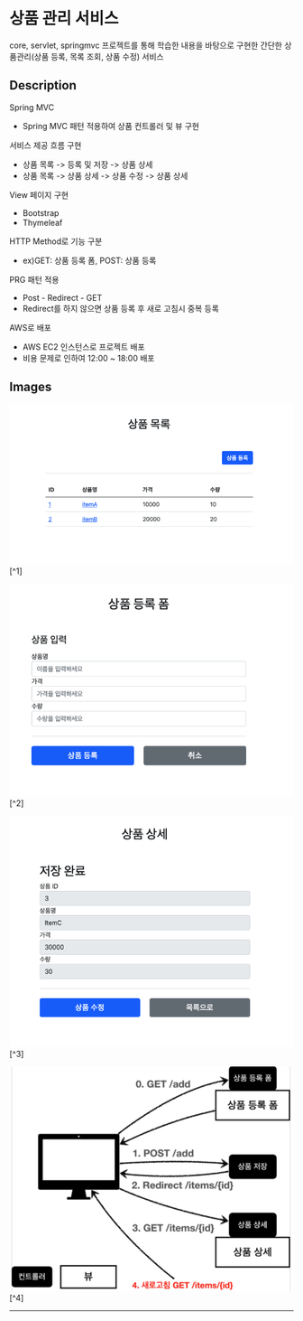 # 상품 관리 서비스
core, servlet, springmvc 프로젝트를 통해 학습한 내용을 바탕으로 구현한 간단한 상품관리(상품 등록, 목록 조회, 상품 수정) 서비스

## Description

Spring MVC

- Spring MVC 패턴 적용하여 상품 컨트롤러 및 뷰 구현

서비스 제공 흐름 구현

- 상품 목록 -> 등록 및 저장 -> 상품 상세  
- 상품 목록 -> 상품 상세 -> 상품 수정 -> 상품 상세

View 페이지 구현 

- Bootstrap
- Thymeleaf

HTTP Method로 기능 구분

- ex)GET: 상품 등록 폼, POST: 상품 등록

PRG 패턴 적용

- Post - Redirect - GET
- Redirect를 하지 않으면 상품 등록 후 새로 고침시 중복 등록

AWS로 배포

- AWS EC2 인스턴스로 프로젝트 배포
- 비용 문제로 인하여 12:00 ~ 18:00 배포



## Images

![item_list](./images/item_list.png)[^1]

![item_add](./images/item_add.png)[^2]

![item_details](./images/item_details.png)[^3]

![PRG](./images/PRG.png)[^4]

---
